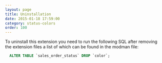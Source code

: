 ```yaml
---
layout: page
title: Uninstallation
date: 2015-01-18 17:59:00
category: status-colors
order: 100
---
```


To uninstall this extension you need to run the following SQL after removing the extension files a list of which can be found in the modman file:
```sql
  ALTER TABLE `sales_order_status` DROP `color`;
```